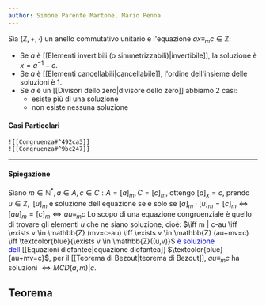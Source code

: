 ```yaml
---
author: Simone Parente Martone, Mario Penna
---
```


Sia $(\mathbb{Z},+,\cdot)$ un anello commutativo unitario e l'equazione $ax \equiv_m c \in \mathbb{Z}$:
- Se $a$ è [[Elementi invertibili (o simmetrizzabili)|invertibile]], la soluzione è $x=a^{-1}-c$.
- Se $a$ è [[Elementi cancellabili|cancellabile]], l'ordine dell'insieme delle soluzioni è 1.
- Se $a$ è un [[Divisori dello zero|divisore dello zero]] abbiamo 2 casi:
	- esiste più di una soluzione
	- non esiste nessuna soluzione
#### Casi Particolari
	![[Congruenza#^492ca3]]
	![[Congruenza#^9bc247]]
---
#### Spiegazione
Siano $m \in \mathbb{N}^*, a \in A, c \in C : A=[a]_m, C=[c]_m$, ottengo  $[a]_x=c$, prendo $u \in \mathbb{Z}, \; \; [u]_m$ è soluzione dell'equazione se e solo se $[a]_m \cdot [u]_m = [c]_m \iff [au]_m = [c]_m \iff au \equiv_m c$
Lo scopo di una equazione congruenziale è quello di trovare gli elementi $u$ che ne siano soluzione, cioè: $\iff m | c-au \iff \exists v \in \mathbb{Z} (mv=c-au) \iff \exists v \in \mathbb{Z} (au+mv=c) \iff \textcolor{blue}{\exists v \in \mathbb{Z}((u,v)}$ <span style="color:#0000CD">è soluzione dell'</span>[[Equazioni diofantee|equazione diofantea]] $\textcolor{blue}{au+mv=c}$, per il [[Teorema di Bezout|teorema di Bezout]], $au \equiv_m c$ ha soluzioni $\iff MCD(a,m)|c$.


## Teorema

